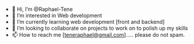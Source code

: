 - 👋 Hi, I’m @Raphael-Tene
- 👀 I’m interested in Web development
- 🌱 I’m currently learning web development [front and backend]
- 💞️ I’m looking to collaborate on projects to work on to polish up my skills
- 📫 How to reach me [teneraphael@gmail.com]..... please do not spam.

<!---
Raphael-Tene/Raphael-Tene is a ✨ special ✨ repository because its `README.md` (this file) appears on your GitHub profile.
You can click the Preview link to take a look at your changes.
--->

